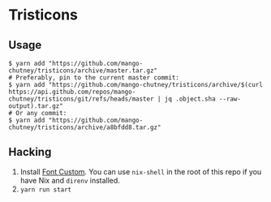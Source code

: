 # Tristicons

## Usage

```
$ yarn add "https://github.com/mango-chutney/tristicons/archive/master.tar.gz"
# Preferably, pin to the current master commit:
$ yarn add "https://github.com/mango-chutney/tristicons/archive/$(curl https://api.github.com/repos/mango-chutney/tristicons/git/refs/heads/master | jq .object.sha --raw-output).tar.gz"
# Or any commit:
$ yarn add "https://github.com/mango-chutney/tristicons/archive/a8bfdd8.tar.gz"
```

## Hacking

1.  Install
    [Font Custom](https://github.com/FontCustom/fontcustom#installation). You
    can use `nix-shell` in the root of this repo if you have Nix and `direnv`
    installed.
2.  `yarn run start`

